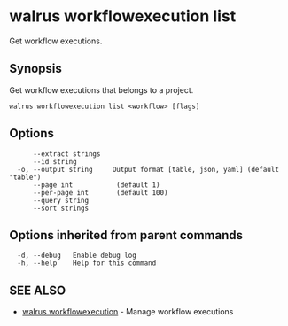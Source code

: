 # walrus workflowexecution list

Get workflow executions.

## Synopsis

Get workflow executions that belongs to a project.

```
walrus workflowexecution list <workflow> [flags]
```

## Options

```
      --extract strings   
      --id string         
  -o, --output string     Output format [table, json, yaml] (default "table")
      --page int           (default 1)
      --per-page int       (default 100)
      --query string      
      --sort strings      
```

## Options inherited from parent commands

```
  -d, --debug   Enable debug log
  -h, --help    Help for this command
```

## SEE ALSO

* [walrus workflowexecution](walrus_workflowexecution)	 - Manage workflow executions

